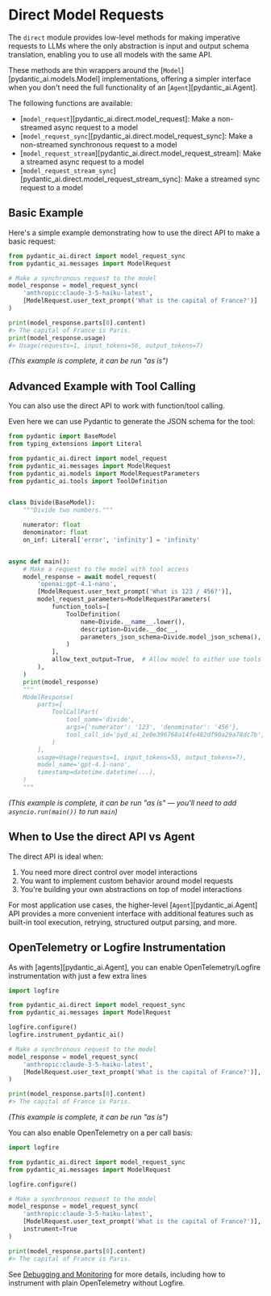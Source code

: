 # Direct Model Requests

The `direct` module provides low-level methods for making imperative requests to LLMs where the only abstraction is input and output schema translation, enabling you to use all models with the same API.

These methods are thin wrappers around the [`Model`][pydantic_ai.models.Model] implementations, offering a simpler interface when you don't need the full functionality of an [`Agent`][pydantic_ai.Agent].

The following functions are available:

- [`model_request`][pydantic_ai.direct.model_request]: Make a non-streamed async request to a model
- [`model_request_sync`][pydantic_ai.direct.model_request_sync]: Make a non-streamed synchronous request to a model
- [`model_request_stream`][pydantic_ai.direct.model_request_stream]: Make a streamed async request to a model
- [`model_request_stream_sync`][pydantic_ai.direct.model_request_stream_sync]: Make a streamed sync request to a model

## Basic Example

Here's a simple example demonstrating how to use the direct API to make a basic request:

```python title="direct_basic.py"
from pydantic_ai.direct import model_request_sync
from pydantic_ai.messages import ModelRequest

# Make a synchronous request to the model
model_response = model_request_sync(
    'anthropic:claude-3-5-haiku-latest',
    [ModelRequest.user_text_prompt('What is the capital of France?')]
)

print(model_response.parts[0].content)
#> The capital of France is Paris.
print(model_response.usage)
#> Usage(requests=1, input_tokens=56, output_tokens=7)
```

_(This example is complete, it can be run "as is")_

## Advanced Example with Tool Calling

You can also use the direct API to work with function/tool calling.

Even here we can use Pydantic to generate the JSON schema for the tool:

```python
from pydantic import BaseModel
from typing_extensions import Literal

from pydantic_ai.direct import model_request
from pydantic_ai.messages import ModelRequest
from pydantic_ai.models import ModelRequestParameters
from pydantic_ai.tools import ToolDefinition


class Divide(BaseModel):
    """Divide two numbers."""

    numerator: float
    denominator: float
    on_inf: Literal['error', 'infinity'] = 'infinity'


async def main():
    # Make a request to the model with tool access
    model_response = await model_request(
        'openai:gpt-4.1-nano',
        [ModelRequest.user_text_prompt('What is 123 / 456?')],
        model_request_parameters=ModelRequestParameters(
            function_tools=[
                ToolDefinition(
                    name=Divide.__name__.lower(),
                    description=Divide.__doc__,
                    parameters_json_schema=Divide.model_json_schema(),
                )
            ],
            allow_text_output=True,  # Allow model to either use tools or respond directly
        ),
    )
    print(model_response)
    """
    ModelResponse(
        parts=[
            ToolCallPart(
                tool_name='divide',
                args={'numerator': '123', 'denominator': '456'},
                tool_call_id='pyd_ai_2e0e396768a14fe482df90a29a78dc7b',
            )
        ],
        usage=Usage(requests=1, input_tokens=55, output_tokens=7),
        model_name='gpt-4.1-nano',
        timestamp=datetime.datetime(...),
    )
    """
```

_(This example is complete, it can be run "as is" — you'll need to add `asyncio.run(main())` to run `main`)_

## When to Use the direct API vs Agent

The direct API is ideal when:

1. You need more direct control over model interactions
2. You want to implement custom behavior around model requests
3. You're building your own abstractions on top of model interactions

For most application use cases, the higher-level [`Agent`][pydantic_ai.Agent] API provides a more convenient interface with additional features such as built-in tool execution, retrying, structured output parsing, and more.

## OpenTelemetry or Logfire Instrumentation

As with [agents][pydantic_ai.Agent], you can enable OpenTelemetry/Logfire instrumentation with just a few extra lines

```python {title="direct_instrumented.py" hl_lines="1 6 7"}
import logfire

from pydantic_ai.direct import model_request_sync
from pydantic_ai.messages import ModelRequest

logfire.configure()
logfire.instrument_pydantic_ai()

# Make a synchronous request to the model
model_response = model_request_sync(
    'anthropic:claude-3-5-haiku-latest',
    [ModelRequest.user_text_prompt('What is the capital of France?')],
)

print(model_response.parts[0].content)
#> The capital of France is Paris.
```

_(This example is complete, it can be run "as is")_

You can also enable OpenTelemetry on a per call basis:

```python {title="direct_instrumented.py" hl_lines="1 6 12"}
import logfire

from pydantic_ai.direct import model_request_sync
from pydantic_ai.messages import ModelRequest

logfire.configure()

# Make a synchronous request to the model
model_response = model_request_sync(
    'anthropic:claude-3-5-haiku-latest',
    [ModelRequest.user_text_prompt('What is the capital of France?')],
    instrument=True
)

print(model_response.parts[0].content)
#> The capital of France is Paris.
```

See [Debugging and Monitoring](logfire.md) for more details, including how to instrument with plain OpenTelemetry without Logfire.
